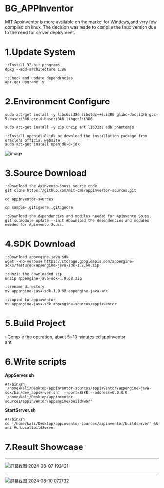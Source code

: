 # BG_APPInventor
MIT Appinventor is more available on the market for Windows,and very few compiled on linux.
The decision was made to compile the linux version due to the need for server deployment.

# 1.Update System
```
::Install 32-bit programs
dpkg --add-architecture i386 
```
```
::Check and update dependencies
apt-get upgrade -y           
```

# 2.Environment Configure
```
sudo apt-get install -y libc6:i386 libstdc++6:i386 glibc-doc:i386 gcc-5-base:i386 gcc-6-base:i386 libgcc1:i386
```
```
sudo apt-get install -y zip unzip ant lib32z1 adb phantomjs
```
```
::Install openjdk-8-jdk or download the installation package from oracle's official website
sudo apt-get install openjdk-8-jdk 
```
![image](https://github.com/user-attachments/assets/597bfb00-1d6f-4ad3-9c9f-9959d6f08bc7)

# 3.Source Download
```
::Download the Apinvento-Souss source code
git clone https://github.com/mit-cml/appinventor-sources.git 
```
```
cd appinventor-sources
```
```
cp sample-.gitignore .gitignore
```
```
::Download the dependencies and modules needed for Apinvento Souss.
git submodule update --init #Download the dependencies and modules needed for Apinvento Souss.
```

# 4.SDK Download
```
::Download appengine-java-sdk
wget --no-verbose https://storage.googleapis.com/appengine-sdks/featured/appengine-java-sdk-1.9.68.zip 
```
```
::Unzip the downloaded zip
unzip appengine-java-sdk-1.9.68.zip 
```
```
::rename directory
mv appengine-java-sdk-1.9.68 appengine-java-sdk 
```
```
::copied to appinventor
mv appengine-java-sdk appengine-sources/appinventor 
```

# 5.Build Project
::Compile the operation, about 5~10 minutes
cd appinventor               
ant                         

# 6.Write scripts
**AppServer.sh**
```
#!/bin/sh
'/home/kali/Desktop/appinventor-sources/appinventor/appengine-java-sdk/bin/dev_appserver.sh'  --port=8888 --address=0.0.0.0 '/home/kali/Desktop/appinventor-sources/appinventor/appengine/build/war' 
```
**StartServer.sh**
```
#!/bin/sh
cd '/home/kali/Desktop/appinventor-sources/appinventor/buildserver' && ant RunLocalBuildServer
```
# 7.Result Showcase
****
<p/>
	
![屏幕截图 2024-08-07 192421](https://github.com/user-attachments/assets/de89e776-a017-468e-9151-6950e8bf552c)

<p/>
	
****
<p/>
	
![屏幕截图 2024-08-10 072732](https://github.com/user-attachments/assets/7ac79319-8e68-45a0-a706-c93983e94a16)












